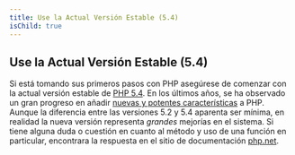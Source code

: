 ```yaml
---
title: Use la Actual Versión Estable (5.4)
isChild: true
---
```


## Use la Actual Versión Estable (5.4)

Si está tomando sus primeros pasos con PHP asegúrese de comenzar con la actual versión estable de [PHP 5.4][php-release]. En los últimos años, se ha observado un gran progreso en añadir [nuevas y potentes características](#language_highlights) a PHP. Aunque la diferencia entre las versiones 5.2 y 5.4 aparenta ser mínima, en realidad la nueva versión representa _grandes_ mejorías en el sistema. Si tiene alguna duda o cuestión en cuanto al método y uso de una función en particular, encontrara la respuesta en el sitio de documentación [php.net][php-docs].

[php-release]: http://www.php.net/downloads.php
[php-docs]: http://www.php.net/manual/en/
